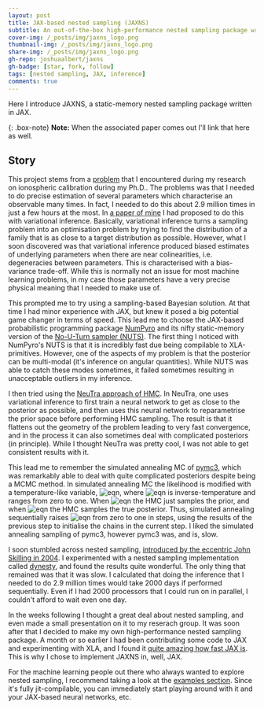 ```yaml
---
layout: post
title: JAX-based nested sampling (JAXNS)
subtitle: An out-of-the-box high-performance nested sampling package written in XLA-primitives
cover-img: /_posts/img/jaxns_logo.png
thumbnail-img: /_posts/img/jaxns_logo.png
share-img: /_posts/img/jaxns_logo.png
gh-repo: joshuaalbert/jaxns
gh-badge: [star, fork, follow]
tags: [nested sampling, JAX, inference]
comments: true
---
```


Here I introduce JAXNS, a static-memory nested sampling package written in JAX.

{: .box-note}
**Note:** When the associated paper comes out I'll link that here as well.

## Story

This project stems from a [problem](joshuaalbert.github.io/2020-03-01-systematics) that I encountered during my research on ionospheric calibration during my Ph.D..
The problems was that I needed to do precise estimation of several parameters which characterise an observable many times.
In fact, I needed to do this about 2.9 million times in just a few hours at the most.
In [a paper of mine](https://ui.adsabs.harvard.edu/abs/2020A%26A...635A.147A/abstract) I had proposed to do this with variational inference.
Basically, variational inference turns a sampling problem into an optimisation problem by trying to find the distribution of a family that is as close to a target distribution as possible.
However, what I soon discovered was that variational inference produced biased estimates of underlying parameters when there are near colinearities, i.e. degeneracies between parameters.
This is characterised with a bias-variance trade-off.
While this is normally not an issue for most machine learning problems, in my case those parameters have a very precise physical meaning that I needed to make use of.

This prompted me to try using a sampling-based Bayesian solution.
At that time I had minor experience with JAX, but knew it posed a big potential game changer in terms of speed.
This lead me to choose the JAX-based probabilistic programming package [NumPyro](https://github.com/pyro-ppl/numpyro) and its nifty static-memory version of the [No-U-Turn sampler (NUTS)](https://arxiv.org/abs/1111.4246).
The first thing I noticed with NumPyro's NUTS is that it is incredibly fast due being compilable to XLA-primitives.
However, one of the aspects of my problem is that the posterior can be multi-modal (it's inference on angular quantities).
While NUTS was able to catch these modes sometimes, it failed sometimes resulting in unacceptable outliers in my inference.

I then tried using the [NeuTra approach of HMC](https://arxiv.org/abs/1903.03704).
In NeuTra, one uses variational inference to first train a neural network to get as close to the posterior as possible, and then uses this neural network to reparametrise the prior space before performing HMC sampling.
The result is that it flattens out the geometry of the problem leading to very fast convergence, and in the process it can also sometimes deal with complicated posteriors (in principle).
While I thought NeuTra was pretty cool, I was not able to get consistent results with it.

This lead me to remember the simulated annealing MC of [pymc3](https://docs.pymc.io/), which was remarkably able to deal with quite complicated posteriors despite being a MCMC method.
In simulated annealing MC the likelihood is modified with a temperature-like variable, ![eqn](https://latex.codecogs.com/gif.latex?p(y\mid\theta)&space;\to&space;\left(p(y\mid\theta)\right)^\beta), where ![eqn](https://latex.codecogs.com/gif.latex?\beta) is inverse-temperature and ranges from zero to one.
When ![eqn](https://latex.codecogs.com/gif.latex?\beta=0) the HMC just samples the prior, and when ![eqn](https://latex.codecogs.com/gif.latex?\beta=1) the HMC samples the true posterior.
Thus, simulated annealing sequentially raises ![eqn](https://latex.codecogs.com/gif.latex?\beta) from zero to one in steps, using the results of the previous step to initialise the chains in the current step.
I liked the simulated annealing sampling of pymc3, however pymc3 was, and is, slow.

I soon stumbled across nested sampling, [introduced by the eccentric John Skilling in 2004](https://ui.adsabs.harvard.edu/abs/2004AIPC..735..395S/abstract).
I experimented with a nested sampling implementation called [dynesty](https://github.com/joshspeagle/dynesty), and found the results quite wonderful.
The only thing that remained was that it was slow.
I calculated that doing the inference that I needed to do 2.9 million times would take 2000 days if performed sequentially.
Even if I had 2000 processors that I could run on in parallel, I couldn't afford to wait even one day.

In the weeks following I thought a great deal about nested sampling, and even made a small presentation on it to my reserach group.
It was soon after that I decided to make my own high-performance nested sampling package.
A month or so earlier I had been contributing some code to JAX and experimenting with XLA, and I found it [quite amazing how fast JAX is](https://cloud.google.com/blog/products/ai-machine-learning/google-breaks-ai-performance-records-in-mlperf-with-worlds-fastest-training-supercomputer).
This is why I chose to implement JAXNS in, well, JAX.

For the machine learning people out there who always wanted to explore nested sampling, I recommend taking a look at the [examples section](https://github.com/Joshuaalbert/jaxns/tree/master/jaxns/examples).
Since it's fully jit-compilable, you can immediately start playing around with it and your JAX-based neural networks, etc.
